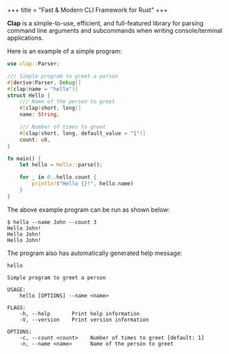 +++
title = "Fast & Modern CLI Framework for Rust"
+++

**Clap** is a simple-to-use, efficient, and full-featured library for parsing command line arguments and subcommands when writing console/terminal applications.

Here is an example of a simple program:

```rust
use clap::Parser;

/// Simple program to greet a person
#[derive(Parser, Debug)]
#[clap(name = "hello")]
struct Hello {
    /// Name of the person to greet
    #[clap(short, long)]
    name: String,

    /// Number of times to greet
    #[clap(short, long, default_value = "1")]
    count: u8,
}

fn main() {
    let hello = Hello::parse();

    for _ in 0..hello.count {
        println!("Hello {}!", hello.name)
    }
}
```

The above example program can be run as shown below:

```
$ hello --name John --count 3
Hello John!
Hello John!
Hello John!
```

The program also has automatically generated help message:

```
hello

Simple program to greet a person

USAGE:
    hello [OPTIONS] --name <name>

FLAGS:
    -h, --help       Print help information
    -V, --version    Print version information

OPTIONS:
    -c, --count <count>    Number of times to greet [default: 1]
    -n, --name <name>      Name of the person to greet
```
